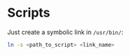 # Scripts

Just create a symbolic link in `/usr/bin/`:

```bash
ln -s <path_to_script> <link_name>
```

